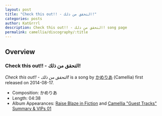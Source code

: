 ```yaml
---
layout: post
title: "Check this out!! - التحقق من ذلك!"
categories: posts
author: KatGrrrl
description: Check this out!! - التحقق من ذلك! song page
permalink: camellia/discography/:title
---
```


## Overview

### Check this out!! - التحقق من ذلك!

*Check this out!! - التحقق من ذلك!* is a song by [かめりあ](/camellia) (Camellia) first released on 2014-08-17.

* Composition: かめりあ
* Length: 04:38
* Album Appearances: [Raise Blaze in Fiction](https://web.archive.org/web/20141227130810/http://movementonthefloor.net/motf0003/) and [Camellia "Guest Tracks" Summary & VIPs 01](<{% link postsInclude/_posts/camellia/albums/Camellia-Guest-Tracks-Summary-VIPs-01/2023-12-20-Camellia-Guest-Tracks-Summary-VIPs-01.md %}>)
